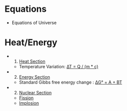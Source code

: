 # Equations   
- Equations of Universe   
# Heat/Energy   
- 1. [Heat Section](/assets/docs/universe/equations/Heat-Energy/Heat/readme.md)   
   - Temperature Variation: [∆T = Q / (m * c)](/assets/docs/universe/equations/Heat-Energy/Heat/1.md)  
  
- 2. [Energy Section](/assets/docs/universe/equations/Heat-Energy/Energy/readme.md)   
   - Standard Gibbs free energy change : [ΔG° = A + BT](/assets/docs/universe/equations/Heat-Energy/Energy/1.md)   
   
- 2. [Nuclear Section](./Heat-Energy/Nuclear/readme.md)   
   - [Fission](./Heat-Energy/Nuclear/fission/fission.md)  
   - [Implosion](./Heat-Energy/Nuclear/implosion/readme.md)  
